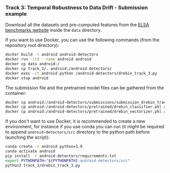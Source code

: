 ### Track 3: Temporal Robustness to Data Drift - Submission example

Download all the datasets and pre-computed features from the [ELSA benchmarks website](https://benchmarks.elsa-ai.eu/?ch=6&com=downloads) inside the `data` directory.

If you want to use Docker, you can use the following commands (from the repository root directory):
```bash
docker build -t android android-detectors
docker run -itd --name android android
docker cp data android:/
docker cp track_3/. android:/android-detectors/
docker exec -it android python /android-detectors/drebin_track_3.py
docker stop android
```
The submission file and the pretrained model files can be gathered from the container:
```bash
docker cp android:/android-detectors/submissions/submission_drebin_track_3.json track_3/submissions/
docker cp android:/android-detectors/pretrained/drebin_classifier.pkl android-detectors/pretrained/
docker cp android:/android-detectors/pretrained/drebin_vectorizer.pkl android-detectors/pretrained/
```

If you don't want to use Docker, it is recommended to create a new environment, for instance if you use conda you can run (it might be required to append `android-detectors/src` directory to the python path before launching the script):
```bash
conda create -n android python=3.9
conda activate android
pip install -r android-detectors/requirements.txt
export PYTHONPATH="${PYTHONPATH}:android-detectors/src"
python3 track_3/drebin_track_3.py
```